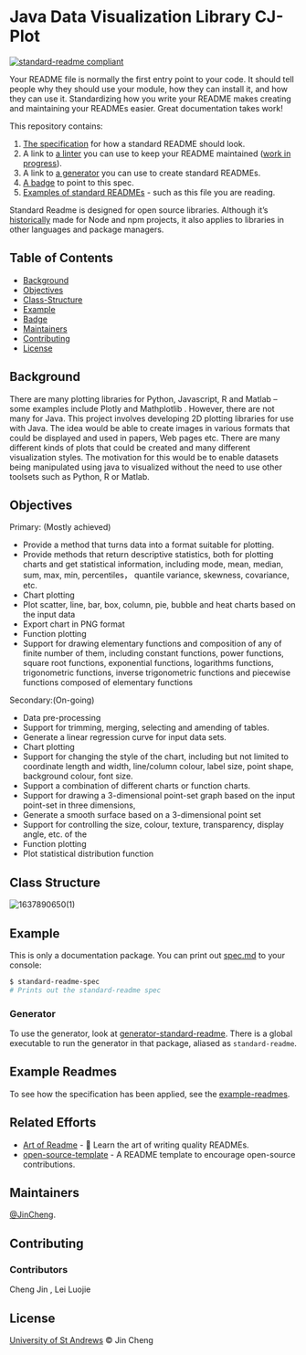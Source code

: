 # Java Data Visualization Library CJ-Plot

[![standard-readme compliant](https://img.shields.io/badge/readme%20style-standard-brightgreen.svg?style=flat-square)](https://github.com/RichardLitt/standard-readme)


Your README file is normally the first entry point to your code. It should tell people why they should use your module, how they can install it, and how they can use it. Standardizing how you write your README makes creating and maintaining your READMEs easier. Great documentation takes work!

This repository contains:

1. [The specification](spec.md) for how a standard README should look.
2. A link to [a linter](https://github.com/RichardLitt/standard-readme-preset) you can use to keep your README maintained ([work in progress](https://github.com/RichardLitt/standard-readme/issues/5)).
3. A link to [a generator](https://github.com/RichardLitt/generator-standard-readme) you can use to create standard READMEs.
4. [A badge](#badge) to point to this spec.
5. [Examples of standard READMEs](example-readmes/) - such as this file you are reading.

Standard Readme is designed for open source libraries. Although it’s [historically](#background) made for Node and npm projects, it also applies to libraries in other languages and package managers.


## Table of Contents

- [Background](#background)
- [Objectives](objectives)
- [Class-Structure](#class-structure)
- [Example](#example)
- [Badge](#badge)
- [Maintainers](#maintainers)
- [Contributing](#contributing)
- [License](#license)

## Background
There are many plotting libraries for Python, Javascript, R and Matlab – some examples include 
Plotly and Mathplotlib . However, there are not many for Java. This project involves
developing 2D plotting libraries for use with Java. The idea would be able to 
create images in various formats that could be displayed and used in papers, Web pages etc. 
There are many different kinds of plots that could be created and many different visualization 
styles. The motivation for this would be to enable datasets being 
manipulated using java to visualized without the need to use other toolsets such as Python, R or 
Matlab.

## Objectives
Primary: (Mostly achieved)
- Provide a method that turns data into a format suitable for plotting. 
- Provide methods that return descriptive statistics, both for plotting charts and get 
statistical information, including mode, mean, median, sum, max, min, percentiles，
quantile variance, skewness, covariance, etc.
- Chart plotting
- Plot scatter, line, bar, box, column, pie, bubble and heat charts based on the input data
- Export chart in PNG format
- Function plotting
- Support for drawing elementary functions and composition of any of finite number of them, 
including constant functions, power functions, square root functions, exponential
functions, logarithms functions, trigonometric functions, inverse trigonometric functions 
and piecewise functions composed of elementary functions

Secondary:(On-going)
- Data pre-processing
- Support for trimming, merging, selecting and amending of tables.
- Generate a linear regression curve for input data sets.
- Chart plotting
- Support for changing the style of the chart, including but not limited to coordinate length 
and width, line/column colour, label size, point shape, background colour, font size.
- Support a combination of different charts or function charts.
- Support for drawing a 3-dimensional point-set graph based on the input point-set in 
three dimensions,
- Generate a smooth surface based on a 3-dimensional point set
- Support for controlling the size, colour, texture, transparency, display angle, etc. of the 
- Function plotting
- Plot statistical distribution function


## Class Structure

![1637890650(1)](https://user-images.githubusercontent.com/78740875/143514178-e497eda3-64bf-414e-bfac-9bc9456ba0ce.png)

## Example

This is only a documentation package. You can print out [spec.md](spec.md) to your console:

```sh
$ standard-readme-spec
# Prints out the standard-readme spec
```

### Generator

To use the generator, look at [generator-standard-readme](https://github.com/RichardLitt/generator-standard-readme). There is a global executable to run the generator in that package, aliased as `standard-readme`.



## Example Readmes

To see how the specification has been applied, see the [example-readmes](example-readmes/).

## Related Efforts

- [Art of Readme](https://github.com/noffle/art-of-readme) - 💌 Learn the art of writing quality READMEs.
- [open-source-template](https://github.com/davidbgk/open-source-template/) - A README template to encourage open-source contributions.

## Maintainers

[@JinCheng](https://github.com/Mighty-Frog/).

## Contributing


### Contributors
Cheng Jin , Lei Luojie

## License

[University of St Andrews](LICENSE) © Jin Cheng
